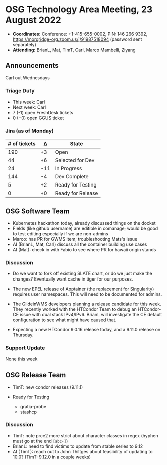 # OSG Technology Area Meeting, 23 August 2022

-   **Coordinates:** Conference: +1-415-655-0002, PIN: 146 266 9392,
    <https://morgridge-org.zoom.us/j/91987518094> (password sent separately)
-   **Attending:** BrianL, Mat, TimT, Carl, Marco Mambelli, Ziyang

## Announcements

Carl out Wednesdays

### Triage Duty

-   This week: Carl
-   Next week: Carl
-   7 (-1) open FreshDesk tickets
-   0 (+0) open GGUS ticket

### Jira (as of Monday)

| # of tickets | &Delta; | State             |
|--------------|---------|-------------------|
| 190          | +3      | Open              |
| 44           | +6      | Selected for Dev  |
| 24           | -11     | In Progress       |
| 144          | -4      | Dev Complete      |
| 5            | +2      | Ready for Testing |
| 0            | +0      | Ready for Release |

## OSG Software Team

-  Kubernetes hackathon today, already discussed things on the docket
-  Fields (like github username) are editible in comanage;
   would be good to test editing especially if we are non-admins
-  Marco: has PR for GWMS item; troubleshooting Mats's issue
-  AI (BrianL, Mat, Carl) discuss all the container building use cases
-  AI (Mat): check in with Fabio to see where PR for hawaii origin stands


### Discussion

-   Do we want to fork off existing SLATE chart, or do we just make the changes?
    Eventually want cache in tiger for our purposes.

-   The new EPEL release of Apptainer (the replacement for Singularity) requires user namespaces.
    This will need to be documented for admins.

-   The GlideinWMS developers planning a release candidate for this week.
    They recently worked with the HTCondor Team to debug an HTCondor-CE issue with dual stack IPv4/IPv6.
    BrianL will investigate  the CE default configuration to see what might have caused that.

-   Expecting a new HTCondor 9.0.16 release today, and a 9.11.0 release on Thursday.

### Support Update

None this week

## OSG Release Team

-   TimT: new condor releases (9.11.1)

-   Ready for Testing
    -   gratia-probe
    -   stashcp

### Discussion

-   TimT: note prce2 more strict about character classes in regex (hyphen must go at the end `[abc-]`)
-   BrianL: need to find victims to update from stable series to 9.12
-   AI (TimT): reach out to John Thiltges about feasibility of updating to 10.0?
    (TimT: 9.12.0 in a couple weeks)
